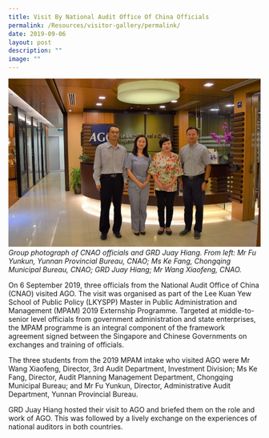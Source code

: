 ```yaml
---
title: Visit By National Audit Office Of China Officials
permalink: /Resources/visitor-gallery/permalink/
date: 2019-09-06
layout: post
description: ""
image: ""
---
```

![](/images/Visitors/CNAO%202019.jpg)
*Group photograph of CNAO officials and GRD Juay Hiang. From left: Mr Fu Yunkun, Yunnan Provincial Bureau, CNAO; Ms Ke Fang, Chongqing Municipal Bureau, CNAO; GRD Juay Hiang; Mr Wang Xiaofeng, CNAO.*

On 6 September 2019, three officials from the National Audit Office of China (CNAO) visited AGO. The visit was organised as part of the Lee Kuan Yew School of Public Policy (LKYSPP) Master in Public Administration and Management (MPAM) 2019 Externship Programme. Targeted at middle-to-senior level  officials from government administration and state enterprises, the MPAM programme is an integral component of the framework agreement signed between the Singapore and Chinese Governments on exchanges and training of officials.  

The three students from the 2019 MPAM intake who visited AGO were Mr Wang Xiaofeng, Director, 3rd Audit Department, Investment Division; Ms Ke Fang, Director, Audit Planning Management Department, Chongqing Municipal Bureau; and Mr Fu Yunkun, Director, Administrative Audit Department, Yunnan Provincial Bureau. 

GRD Juay Hiang hosted their visit to AGO and briefed them on the role and work of AGO. This was followed by a lively exchange on the experiences of national auditors in both countries.